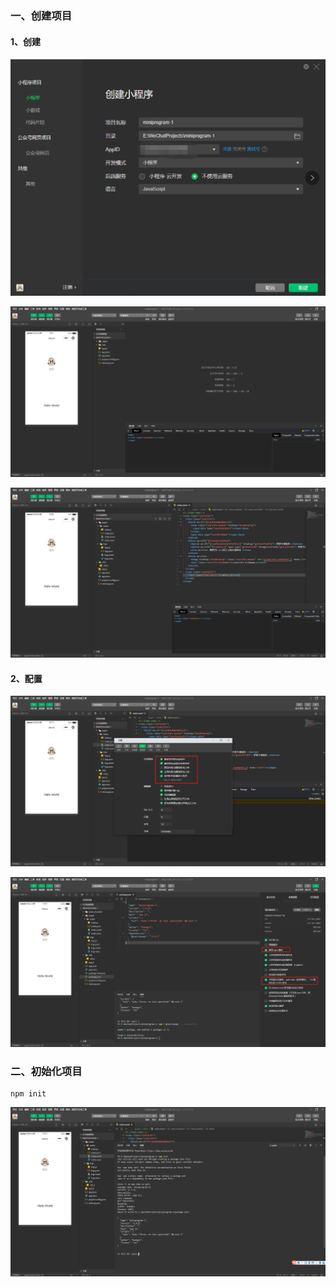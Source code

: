 ### 一、创建项目

#### 1、创建

![微信小程序-create-1](../../images/微信小程序/微信小程序-create-1.png)

![微信小程序-create-2](../../images/微信小程序/微信小程序-create-2.png)

![微信小程序-create-3](../../images/微信小程序/微信小程序-create-3.png)

#### 2、配置

![微信小程序-config-1](../../images/微信小程序/微信小程序-config-1.png)

![微信小程序-config-2](../../images/微信小程序/微信小程序-config-2.png)

### 二、初始化项目

```
npm init
```

![微信小程序-init-1](../../images/微信小程序/微信小程序-init-1.png)



